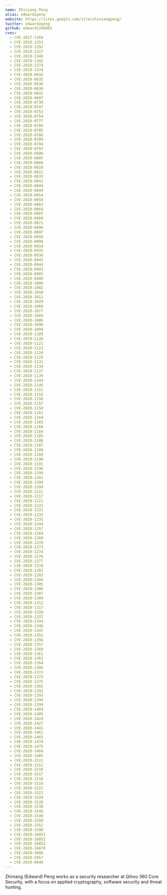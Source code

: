 ```yaml
---
name: Zhiniang Peng
alias: edwardzpeng
website: https://sites.google.com/site/zhiniangpeng/
twitter: edwardzpeng
github: edwardz246003
cves:
  - CVE-2017-7269
  - CVE-2019-1253
  - CVE-2019-1292
  - CVE-2019-1317
  - CVE-2019-1340
  - CVE-2019-1342
  - CVE-2019-1374
  - CVE-2019-1474
  - CVE-2020-0616
  - CVE-2020-0635
  - CVE-2020-0636
  - CVE-2020-0638
  - CVE-2020-0641
  - CVE-2020-0697
  - CVE-2020-0730
  - CVE-2020-0747
  - CVE-2020-0753
  - CVE-2020-0754
  - CVE-2020-0777
  - CVE-2020-0780
  - CVE-2020-0785
  - CVE-2020-0786
  - CVE-2020-0789
  - CVE-2020-0794
  - CVE-2020-0797
  - CVE-2020-0800
  - CVE-2020-0805
  - CVE-2020-0808
  - CVE-2020-0819
  - CVE-2020-0822
  - CVE-2020-0835
  - CVE-2020-0841
  - CVE-2020-0844
  - CVE-2020-0849
  - CVE-2020-0854
  - CVE-2020-0858
  - CVE-2020-0863
  - CVE-2020-0864
  - CVE-2020-0865
  - CVE-2020-0868
  - CVE-2020-0871
  - CVE-2020-0896
  - CVE-2020-0897
  - CVE-2020-0899
  - CVE-2020-0900
  - CVE-2020-0934
  - CVE-2020-0935
  - CVE-2020-0936
  - CVE-2020-0942
  - CVE-2020-0944
  - CVE-2020-0983
  - CVE-2020-0985
  - CVE-2020-0989
  - CVE-2020-1000
  - CVE-2020-1002
  - CVE-2020-1010
  - CVE-2020-1011
  - CVE-2020-1029
  - CVE-2020-1068
  - CVE-2020-1077
  - CVE-2020-1084
  - CVE-2020-1086
  - CVE-2020-1090
  - CVE-2020-1094
  - CVE-2020-1109
  - CVE-2020-1120
  - CVE-2020-1121
  - CVE-2020-1123
  - CVE-2020-1124
  - CVE-2020-1125
  - CVE-2020-1131
  - CVE-2020-1134
  - CVE-2020-1137
  - CVE-2020-1139
  - CVE-2020-1144
  - CVE-2020-1146
  - CVE-2020-1151
  - CVE-2020-1155
  - CVE-2020-1156
  - CVE-2020-1157
  - CVE-2020-1158
  - CVE-2020-1163
  - CVE-2020-1164
  - CVE-2020-1165
  - CVE-2020-1166
  - CVE-2020-1184
  - CVE-2020-1185
  - CVE-2020-1186
  - CVE-2020-1187
  - CVE-2020-1188
  - CVE-2020-1189
  - CVE-2020-1190
  - CVE-2020-1191
  - CVE-2020-1196
  - CVE-2020-1199
  - CVE-2020-1201
  - CVE-2020-1204
  - CVE-2020-1209
  - CVE-2020-1211
  - CVE-2020-1217
  - CVE-2020-1221
  - CVE-2020-1222
  - CVE-2020-1231
  - CVE-2020-1233
  - CVE-2020-1235
  - CVE-2020-1244
  - CVE-2020-1257
  - CVE-2020-1264
  - CVE-2020-1269
  - CVE-2020-1270
  - CVE-2020-1273
  - CVE-2020-1274
  - CVE-2020-1276
  - CVE-2020-1277
  - CVE-2020-1278
  - CVE-2020-1282
  - CVE-2020-1283
  - CVE-2020-1304
  - CVE-2020-1305
  - CVE-2020-1306
  - CVE-2020-1307
  - CVE-2020-1309
  - CVE-2020-1312
  - CVE-2020-1317
  - CVE-2020-1328
  - CVE-2020-1337
  - CVE-2020-1344
  - CVE-2020-1346
  - CVE-2020-1347
  - CVE-2020-1352
  - CVE-2020-1356
  - CVE-2020-1357
  - CVE-2020-1360
  - CVE-2020-1361
  - CVE-2020-1362
  - CVE-2020-1364
  - CVE-2020-1366
  - CVE-2020-1372
  - CVE-2020-1373
  - CVE-2020-1375
  - CVE-2020-1385
  - CVE-2020-1392
  - CVE-2020-1393
  - CVE-2020-1394
  - CVE-2020-1399
  - CVE-2020-1404
  - CVE-2020-1405
  - CVE-2020-1424
  - CVE-2020-1427
  - CVE-2020-1441
  - CVE-2020-1461
  - CVE-2020-1465
  - CVE-2020-1474
  - CVE-2020-1475
  - CVE-2020-1484
  - CVE-2020-1485
  - CVE-2020-1511
  - CVE-2020-1512
  - CVE-2020-1516
  - CVE-2020-1517
  - CVE-2020-1518
  - CVE-2020-1519
  - CVE-2020-1521
  - CVE-2020-1522
  - CVE-2020-1524
  - CVE-2020-1528
  - CVE-2020-1538
  - CVE-2020-1548
  - CVE-2020-1549
  - CVE-2020-1550
  - CVE-2020-1552
  - CVE-2020-1590
  - CVE-2020-16851
  - CVE-2020-16852
  - CVE-2020-16853
  - CVE-2020-16879
  - CVE-2020-3808
  - CVE-2020-5957
  - CVE-2020-0648
---
```

Zhiniang (Edward) Peng works as a security researcher at Qihoo 360 Core Security, with a focus on applied cryptography, software security and threat hunting.
